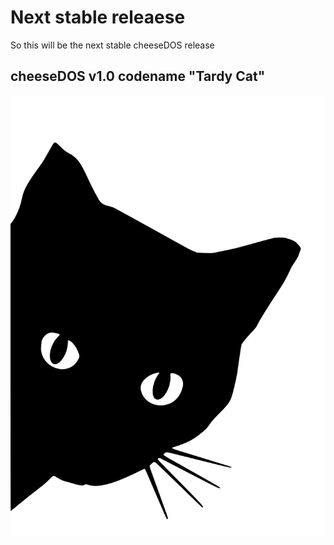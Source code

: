 # Next stable releaese
So this will be the next stable cheeseDOS release

## cheeseDOS v1.0 codename "Tardy Cat"
![Tardy Cat](../images/tardy-cat.svg)
